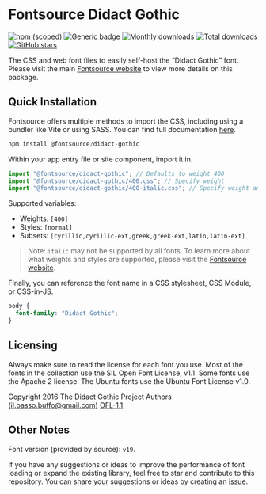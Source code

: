 # Fontsource Didact Gothic

[![npm (scoped)](https://img.shields.io/npm/v/@fontsource/didact-gothic?color=brightgreen)](https://www.npmjs.com/package/@fontsource/didact-gothic) [![Generic badge](https://img.shields.io/badge/fontsource-passing-brightgreen)](https://github.com/fontsource/fontsource) [![Monthly downloads](https://badgen.net/npm/dm/@fontsource/didact-gothic)](https://github.com/fontsource/fontsource) [![Total downloads](https://badgen.net/npm/dt/@fontsource/didact-gothic)](https://github.com/fontsource/fontsource) [![GitHub stars](https://img.shields.io/github/stars/fontsource/fontsource.svg?style=social&label=Star)](https://github.com/fontsource/fontsource/stargazers)

The CSS and web font files to easily self-host the “Didact Gothic” font. Please visit the main [Fontsource website](https://fontsource.org/fonts/didact-gothic) to view more details on this package.

## Quick Installation

Fontsource offers multiple methods to import the CSS, including using a bundler like Vite or using SASS. You can find full documentation [here](https://fontsource.org/docs/getting-started/introduction).

```javascript
npm install @fontsource/didact-gothic
```

Within your app entry file or site component, import it in.

```javascript
import "@fontsource/didact-gothic"; // Defaults to weight 400
import "@fontsource/didact-gothic/400.css"; // Specify weight
import "@fontsource/didact-gothic/400-italic.css"; // Specify weight and style
```

Supported variables:
- Weights: `[400]`
- Styles: `[normal]`
- Subsets: `[cyrillic,cyrillic-ext,greek,greek-ext,latin,latin-ext]`

> Note: `italic` may not be supported by all fonts. To learn more about what weights and styles are supported, please visit the [Fontsource website](https://fontsource.org/fonts/didact-gothic).

Finally, you can reference the font name in a CSS stylesheet, CSS Module, or CSS-in-JS.

```css
body {
  font-family: "Didact Gothic";
}
```

## Licensing
Always make sure to read the license for each font you use. Most of the fonts in the collection use the SIL Open Font License, v1.1. Some fonts use the Apache 2 license. The Ubuntu fonts use the Ubuntu Font License v1.0.

Copyright 2016 The Didact Gothic Project Authors (il.basso.buffo@gmail.com)
[OFL-1.1](http://scripts.sil.org/OFL)

## Other Notes
Font version (provided by source): `v19`.

If you have any suggestions or ideas to improve the performance of font loading or expand the existing library, feel free to star and contribute to this repository. You can share your suggestions or ideas by creating an [issue](https://github.com/fontsource/fontsource/issues).